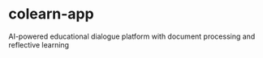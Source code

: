 # colearn-app
AI-powered educational dialogue platform with document processing and reflective learning
